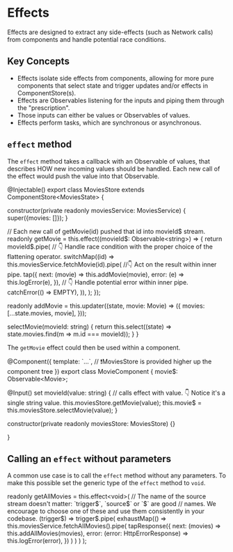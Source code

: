 # Effects

Effects are designed to extract any side-effects (such as Network calls) from components and
handle potential race conditions.

## Key Concepts

* Effects isolate side effects from components, allowing for more pure components that select state and trigger updates and/or effects in ComponentStore(s).
* Effects are Observables listening for the inputs and piping them through the "prescription".
* Those inputs can either be values or Observables of values.
* Effects perform tasks, which are synchronous or asynchronous.

## `effect` method

The `effect` method takes a callback with an Observable of values, that describes HOW new 
incoming values should be handled. Each new call of the effect would push the value into that
Observable.

<code-example header="movies.store.ts">
@Injectable()
export class MoviesStore extends ComponentStore&lt;MoviesState&gt; {
  
  constructor(private readonly moviesService: MoviesService) {
    super({movies: []});
  }

  // Each new call of getMovie(id) pushed that id into movieId$ stream.
  readonly getMovie = this.effect((movieId$: Observable&lt;string&gt;) => {
    return movieId$.pipe(
      // 👇 Handle race condition with the proper choice of the flattening operator.
      switchMap((id) => this.moviesService.fetchMovie(id).pipe(
        //👇 Act on the result within inner pipe.
        tap({
          next: (movie) => this.addMovie(movie),
          error: (e) => this.logError(e),
        }),
        // 👇 Handle potential error within inner pipe.
        catchError(() => EMPTY),
      )),
    );
  });

  readonly addMovie = this.updater((state, movie: Movie) => ({
    movies: [...state.movies, movie],
  }));

  selectMovie(movieId: string) {
    return this.select((state) => state.movies.find(m => m.id === movieId));
  }
}
</code-example>

The `getMovie` effect could then be used within a component.

<code-example header="movie.component.ts">
@Component({
  template: `...`,
  // ❗️MoviesStore is provided higher up the component tree
})
export class MovieComponent {
  movie$: Observable&lt;Movie&gt;;

  @Input()
  set movieId(value: string) {
    // calls effect with value. 👇 Notice it's a single string value.
    this.moviesStore.getMovie(value);
    this.movie$ = this.moviesStore.selectMovie(value);
  }

  constructor(private readonly moviesStore: MoviesStore) {}

}
</code-example>

## Calling an `effect` without parameters

A common use case is to call the `effect` method without any parameters. 
To make this possible set the generic type of the `effect` method to `void`.

<code-example header="movies.store.ts">
  readonly getAllMovies = this.effect&lt;void&gt;(
    // The name of the source stream doesn't matter: `trigger$`, `source$` or `$` are good 
    // names. We encourage to choose one of these and use them consistently in your codebase.
    (trigger$) => trigger$.pipe(
      exhaustMap(() =>
        this.moviesService.fetchAllMovies().pipe(
          tapResponse({
            next: (movies) => this.addAllMovies(movies),
            error: (error: HttpErrorResponse) => this.logError(error),
          })
        )
      )
    )
  );
</code-example>
